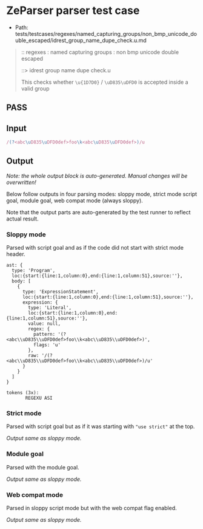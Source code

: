 # ZeParser parser test case

- Path: tests/testcases/regexes/named_capturing_groups/non_bmp_unicode_double_escaped/idrest_group_name_dupe_check.u.md

> :: regexes : named capturing groups : non bmp unicode double escaped
>
> ::> idrest group name dupe check.u
>
> This checks whether `\u{1D7D0}` / `\uD835\uDFD0` is accepted inside a valid group

## PASS

## Input

`````js
/(?<abc\uD835\uDFD0def>foo\k<abc\uD835\uDFD0def>)/u
`````

## Output

_Note: the whole output block is auto-generated. Manual changes will be overwritten!_

Below follow outputs in four parsing modes: sloppy mode, strict mode script goal, module goal, web compat mode (always sloppy).

Note that the output parts are auto-generated by the test runner to reflect actual result.

### Sloppy mode

Parsed with script goal and as if the code did not start with strict mode header.

`````
ast: {
  type: 'Program',
  loc:{start:{line:1,column:0},end:{line:1,column:51},source:''},
  body: [
    {
      type: 'ExpressionStatement',
      loc:{start:{line:1,column:0},end:{line:1,column:51},source:''},
      expression: {
        type: 'Literal',
        loc:{start:{line:1,column:0},end:{line:1,column:51},source:''},
        value: null,
        regex: {
          pattern: '(?<abc\\uD835\\uDFD0def>foo\\k<abc\\uD835\\uDFD0def>)',
          flags: 'u'
        },
        raw: '/(?<abc\\uD835\\uDFD0def>foo\\k<abc\\uD835\\uDFD0def>)/u'
      }
    }
  ]
}

tokens (3x):
       REGEXU ASI
`````

### Strict mode

Parsed with script goal but as if it was starting with `"use strict"` at the top.

_Output same as sloppy mode._

### Module goal

Parsed with the module goal.

_Output same as sloppy mode._

### Web compat mode

Parsed in sloppy script mode but with the web compat flag enabled.

_Output same as sloppy mode._
